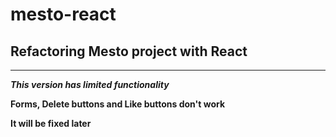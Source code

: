 # mesto-react

## Refactoring Mesto project with React

***

***This version has limited functionality***

**Forms, Delete buttons and Like buttons don't work**

**It will be fixed later**
